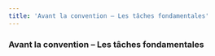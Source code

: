 ```yaml
---
title: 'Avant la convention – Les tâches fondamentales'
---
```


### Avant la convention – Les tâches fondamentales